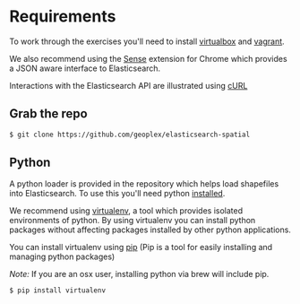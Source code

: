 # Requirements

To work through the exercises you'll need to install [virtualbox](https://www.virtualbox.org/) and [vagrant](http://www.vagrantup.com/).

We also recommend using the [Sense](https://chrome.google.com/webstore/detail/sense/doinijnbnggojdlcjifpdckfokbbfpbo?hl=en) extension for Chrome which provides a JSON aware interface to Elasticsearch.

Interactions with the Elasticsearch API are illustrated using [cURL]()

## Grab the repo
```bash
$ git clone https://github.com/geoplex/elasticsearch-spatial
```
## Python

A python loader is provided in the repository which helps load shapefiles into Elasticsearch. To use this you'll need python [installed](http://docs.python-guide.org/en/latest/starting/install/osx/).

We recommend using [virtualenv](http://docs.python-guide.org/en/latest/dev/virtualenvs/), a tool which provides isolated environments of python.
By using virtualenv you can install python packages without affecting packages installed by other python applications.

You can install virtualenv using [pip](https://pypi.python.org/pypi/pip) (Pip is a tool for easily installing and managing python packages)

*Note:* If you are an osx user, installing python via brew will include pip.

```bash
$ pip install virtualenv
```

